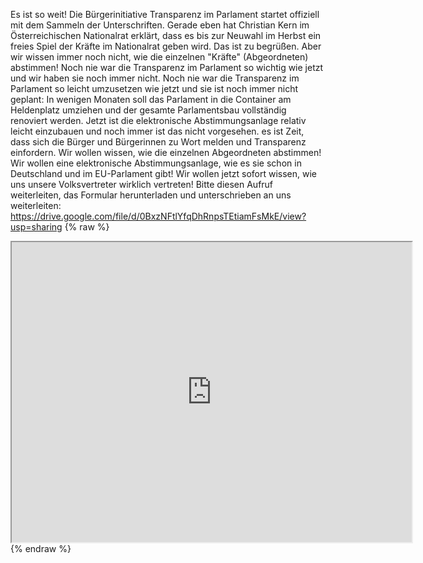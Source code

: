 Es ist so weit! Die Bürgerinitiative Transparenz im Parlament startet offiziell mit dem Sammeln der Unterschriften. Gerade eben hat Christian Kern im Österreichischen Nationalrat erklärt, dass es bis zur Neuwahl im Herbst ein freies Spiel der Kräfte im Nationalrat geben wird. Das ist zu begrüßen. Aber wir wissen immer noch nicht, wie die einzelnen "Kräfte" (Abgeordneten) abstimmen! Noch nie war die Transparenz im Parlament so wichtig wie jetzt und wir haben sie noch immer nicht. Noch nie war die Transparenz im Parlament so leicht umzusetzen wie jetzt und sie ist noch immer nicht geplant: In wenigen Monaten soll das Parlament in die Container am Heldenplatz umziehen und der gesamte Parlamentsbau vollständig renoviert werden. Jetzt ist die elektronische Abstimmungsanlage relativ leicht einzubauen und noch immer ist das nicht vorgesehen. es ist Zeit, dass sich die Bürger und Bürgerinnen zu Wort melden und Transparenz einfordern. Wir wollen wissen, wie die einzelnen Abgeordneten abstimmen! Wir wollen eine elektronische Abstimmungsanlage, wie es sie schon in Deutschland und im EU-Parlament gibt! Wir wollen jetzt sofort wissen, wie uns unsere Volksvertreter wirklich vertreten! Bitte diesen Aufruf weiterleiten, das Formular herunterladen und unterschrieben an uns weiterleiten: <https://drive.google.com/file/d/0BxzNFtlYfqDhRnpsTEtiamFsMkE/view?usp=sharing>
{% raw %}
<iframe src="https://drive.google.com/file/d/0BxzNFtlYfqDhRnpsTEtiamFsMkE/preview" width="640" height="480"></iframe>
{% endraw %}
